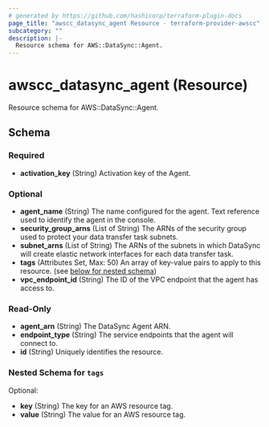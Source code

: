 ```yaml
---
# generated by https://github.com/hashicorp/terraform-plugin-docs
page_title: "awscc_datasync_agent Resource - terraform-provider-awscc"
subcategory: ""
description: |-
  Resource schema for AWS::DataSync::Agent.
---
```


# awscc_datasync_agent (Resource)

Resource schema for AWS::DataSync::Agent.



<!-- schema generated by tfplugindocs -->
## Schema

### Required

- **activation_key** (String) Activation key of the Agent.

### Optional

- **agent_name** (String) The name configured for the agent. Text reference used to identify the agent in the console.
- **security_group_arns** (List of String) The ARNs of the security group used to protect your data transfer task subnets.
- **subnet_arns** (List of String) The ARNs of the subnets in which DataSync will create elastic network interfaces for each data transfer task.
- **tags** (Attributes Set, Max: 50) An array of key-value pairs to apply to this resource. (see [below for nested schema](#nestedatt--tags))
- **vpc_endpoint_id** (String) The ID of the VPC endpoint that the agent has access to.

### Read-Only

- **agent_arn** (String) The DataSync Agent ARN.
- **endpoint_type** (String) The service endpoints that the agent will connect to.
- **id** (String) Uniquely identifies the resource.

<a id="nestedatt--tags"></a>
### Nested Schema for `tags`

Optional:

- **key** (String) The key for an AWS resource tag.
- **value** (String) The value for an AWS resource tag.


